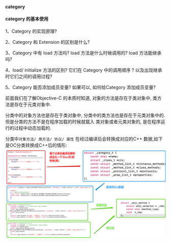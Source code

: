#### category


#### category 的基本使用


1、Category 的实现原理?

2、Category 和 Extension 的区别是什么?

3、Category 中有 load 方法吗? load 方法是什么时候调用的? load 方法能继承吗? 

4、load/ initialize 方法的区别? 它们在 Category 中的调用顺序 ?  以及出现继承时它们之间的调用过程?

5、Category 能否添加成员变量? 如果可以, 如何给Category 添加成员变量?


前面我们在了解Objective-C 的本质时知道, 对象的方法是存在于类对象中, 类方法是存在于元类对象中. 

分类中的对象方法也是存在于类对象中, 分类中的类方法也是存在于元类对象中的. 但是分类的方法不是在程序加载的时候就载入 类对象或者元类对象的, 是在程序运行的过程中动态加载的.



分类中`对象方法/ 类方法/ 协议/ 属性` 在经过编译后会转换成对应的C++ 数据,如下是OC分类转换成C++后的情形:
![](/assets/Snip20190106_12.png)